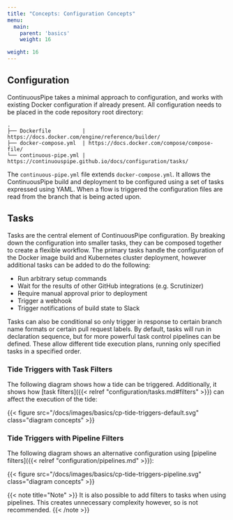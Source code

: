 ```yaml
---
title: "Concepts: Configuration Concepts"
menu:
  main:
    parent: 'basics'
    weight: 16

weight: 16
---
```


## Configuration

ContinuousPipe takes a minimal approach to configuration, and works with existing Docker configuration if already present. All configuration needs to be placed in the code repository root directory:

``` text
.
├── Dockerfile          | https://docs.docker.com/engine/reference/builder/
├── docker-compose.yml  | https://docs.docker.com/compose/compose-file/
└── continuous-pipe.yml | https://continuouspipe.github.io/docs/configuration/tasks/
```

The `continuous-pipe.yml` file extends `docker-compose.yml`. It allows the ContinuousPipe build and deployment to be configured using a set of tasks expressed using YAML. When a flow is triggered the configuration files are read from the branch that is being acted upon.

## Tasks

Tasks are the central element of ContinuousPipe configuration. By breaking down the configuration into smaller tasks, they can be composed together to create a flexible workflow. The primary tasks handle the configuration of the Docker image build and Kubernetes cluster deployment, however additional tasks can be added to do the following:

- Run arbitrary setup commands
- Wait for the results of other GitHub integrations (e.g. Scrutinizer)
- Require manual approval prior to deployment
- Trigger a webhook
- Trigger notifications of build state to Slack

Tasks can also be conditional so only trigger in response to certain branch name formats or certain pull request labels. By default, tasks will run in declaration sequence, but for more powerful task control pipelines can be defined. These allow different tide execution plans, running only specified tasks in a specified order.

### Tide Triggers with Task Filters

The following diagram shows how a tide can be triggered. Additionally, it shows how [task filters]({{< relref "configuration/tasks.md#filters" >}}) can affect the execution of the tide:

{{< figure src="/docs/images/basics/cp-tide-triggers-default.svg" class="diagram concepts" >}}

### Tide Triggers with Pipeline Filters

The following diagram shows an alternative configuration using [pipeline filters]({{< relref "configuration/pipelines.md" >}}):

{{< figure src="/docs/images/basics/cp-tide-triggers-pipeline.svg" class="diagram concepts" >}}

{{< note title="Note" >}}
It is also possible to add filters to tasks when using pipelines. This creates unnecessary complexity however, so is not recommended.
{{< /note >}}
